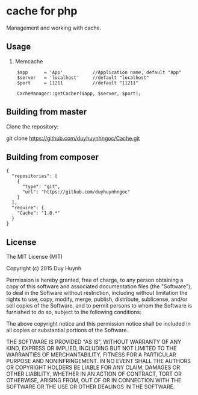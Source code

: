 # cache for php
Management and working with cache.

Usage
-----
1. Memcache

```
    $app      = 'App'           //Application name, default "App"
    $server   = 'localhost'     //default "localhost"
    $port     = 11211           //default "11211"

    CacheManager::getCacher($app, $server, $port);
```

Building from master
--------------------

Clone the repository:

git clone https://github.com/duyhuynhngoc/Cache.git

Building from composer
----------------------
    {
      "repositories": [
        {
          "type": "git",
          "url": "https://github.com/duyhuynhngoc"
        }
      ],
      "require": {
        "Cache": "1.0.*"
      }
    }

License
-------

The MIT License (MIT)

Copyright (c) 2015 Duy Huynh

Permission is hereby granted, free of charge, to any person obtaining a copy
of this software and associated documentation files (the "Software"), to deal
in the Software without restriction, including without limitation the rights
to use, copy, modify, merge, publish, distribute, sublicense, and/or sell
copies of the Software, and to permit persons to whom the Software is
furnished to do so, subject to the following conditions:

The above copyright notice and this permission notice shall be included in all
copies or substantial portions of the Software.

THE SOFTWARE IS PROVIDED "AS IS", WITHOUT WARRANTY OF ANY KIND, EXPRESS OR
IMPLIED, INCLUDING BUT NOT LIMITED TO THE WARRANTIES OF MERCHANTABILITY,
FITNESS FOR A PARTICULAR PURPOSE AND NONINFRINGEMENT. IN NO EVENT SHALL THE
AUTHORS OR COPYRIGHT HOLDERS BE LIABLE FOR ANY CLAIM, DAMAGES OR OTHER
LIABILITY, WHETHER IN AN ACTION OF CONTRACT, TORT OR OTHERWISE, ARISING FROM,
OUT OF OR IN CONNECTION WITH THE SOFTWARE OR THE USE OR OTHER DEALINGS IN THE
SOFTWARE.

